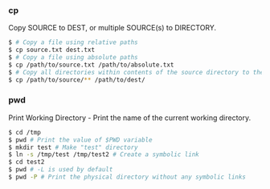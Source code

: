 
### cp

Copy SOURCE to DEST, or multiple SOURCE(s) to DIRECTORY.

```bash
$ # Copy a file using relative paths
$ cp source.txt dest.txt
$ # Copy a file using absolute paths
$ cp /path/to/source.txt /path/to/absolute.txt
$ # Copy all directories within contents of the source directory to the dest directory
$ cp /path/to/source/** /path/to/dest/
```

### pwd

Print Working Directory - Print the name of the current working directory.

```bash
$ cd /tmp
$ pwd # Print the value of $PWD variable
$ mkdir test # Make "test" directory
$ ln -s /tmp/test /tmp/test2 # Create a symbolic link
$ cd test2
$ pwd # -L is used by default
$ pwd -P # Print the physical directory without any symbolic links
```
